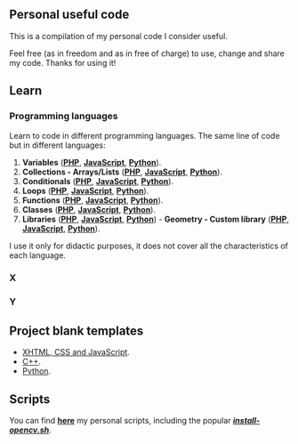 ## Personal useful code

This is a compilation of my personal code I consider useful.

Feel free (as in freedom and as in free of charge) to use, change and share my code. Thanks for using it!

## Learn

### Programming languages

Learn to code in different programming languages. The same line of code but in different languages:

1. **Variables** (**[PHP](https://github.com/milq/milq/blob/master/learn/prog/01/01.php)**, **[JavaScript](https://github.com/milq/milq/blob/master/learn/prog/01/01.js)**, **[Python](https://github.com/milq/milq/blob/master/learn/prog/01/01.py)**).
2. **Collections - Arrays/Lists** (**[PHP](https://github.com/milq/milq/blob/master/learn/prog/02/02.php)**, **[JavaScript](https://github.com/milq/milq/blob/master/learn/prog/02/02.js)**, **[Python](https://github.com/milq/milq/blob/master/learn/prog/02/02.py)**).
3. **Conditionals** (**[PHP](https://github.com/milq/milq/blob/master/learn/prog/03/03.php)**, **[JavaScript](https://github.com/milq/milq/blob/master/learn/prog/03/03.js)**, **[Python](https://github.com/milq/milq/blob/master/learn/prog/03/03.py)**).
4. **Loops** (**[PHP](https://github.com/milq/milq/blob/master/learn/prog/04/04.php)**, **[JavaScript](https://github.com/milq/milq/blob/master/learn/prog/04/04.js)**, **[Python](https://github.com/milq/milq/blob/master/learn/prog/04/04.py)**).
5. **Functions** (**[PHP](https://github.com/milq/milq/blob/master/learn/prog/05/05.php)**, **[JavaScript](https://github.com/milq/milq/blob/master/learn/prog/05/05.js)**, **[Python](https://github.com/milq/milq/blob/master/learn/prog/05/05.py)**).
6. **Classes** (**[PHP](https://github.com/milq/milq/blob/master/learn/prog/06/06.php)**, **[JavaScript](https://github.com/milq/milq/blob/master/learn/prog/06/06.js)**, **[Python](https://github.com/milq/milq/blob/master/learn/prog/06/06.py)**).
6. **Libraries** (**[PHP](https://github.com/milq/milq/blob/master/learn/prog/07/07.php)**, **[JavaScript](https://github.com/milq/milq/blob/master/learn/prog/07/07.js)**, **[Python](https://github.com/milq/milq/blob/master/learn/prog/07/07.py)**) - **Geometry - Custom library** (**[PHP](https://github.com/milq/milq/blob/master/learn/prog/07/geometry.php)**, **[JavaScript](https://github.com/milq/milq/blob/master/learn/prog/07/geometry.js)**, **[Python](https://github.com/milq/milq/blob/master/learn/prog/07/geometry.py)**).

I use it only for didactic purposes, it does not cover all the characteristics of each language.

### X

### Y

## Project blank templates

* [XHTML, CSS and JavaScript](templates/html).
* [C++](templates/cpp).
* [Python](templates/python).

## Scripts

You can find **[here](scripts)** my personal scripts, including the popular **[_install-opencv.sh_](scripts/bash/install-opencv.sh)**.
